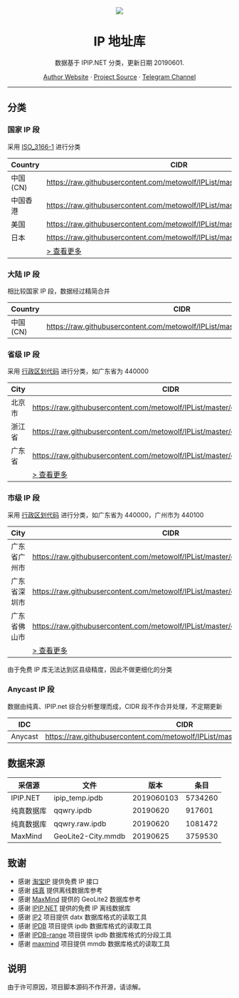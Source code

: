 <p align="center">
<a href="https://github.com/metowolf/IPList">
<img src="https://user-images.githubusercontent.com/2666735/50806883-84930c00-1333-11e9-869e-3c2f2664f154.png" />
</a>
</p>

<h1 align="center">IP 地址库</h1>

<p align="center">数据基于 IPIP.NET 分类，更新日期 20190601.</p>

<p align=center>
<a href="https://i-meto.com/">Author Website</a> ·
<a href="https://github.com/metowolf/IPList">Project Source</a> ·
<a href="https://t.me/metooooo">Telegram Channel</a>
</p>

***

## 分类

### 国家 IP 段

采用 [ISO_3166-1](https://zh.wikipedia.org/wiki/ISO_3166-1%E4%BA%8C%E4%BD%8D%E5%AD%97%E6%AF%8D%E4%BB%A3%E7%A0%81) 进行分类

|Country|CIDR|
|---|---|
|中国 (CN)|https://raw.githubusercontent.com/metowolf/IPList/master/data/country/CN.txt|
|中国香港|https://raw.githubusercontent.com/metowolf/IPList/master/data/country/HK.txt|
|美国|https://raw.githubusercontent.com/metowolf/IPList/master/data/country/US.txt|
|日本|https://raw.githubusercontent.com/metowolf/IPList/master/data/country/JP.txt|
||[ > 查看更多](https://github.com/metowolf/IPList/tree/master/docs/country.md)|

### 大陆 IP 段

相比较国家 IP 段，数据经过精简合并

|Country|CIDR|
|---|---|
|中国 (CN)|https://raw.githubusercontent.com/metowolf/IPList/master/data/special/china.txt|

### 省级 IP 段

采用 [行政区划代码](http://www.mca.gov.cn/article/sj/xzqh/2019/201901-06/201906211048.html) 进行分类，如广东省为 440000

|City|CIDR|
|---|---|
|北京市|https://raw.githubusercontent.com/metowolf/IPList/master/data/cncity/110000.txt|
|浙江省|https://raw.githubusercontent.com/metowolf/IPList/master/data/cncity/330000.txt|
|广东省|https://raw.githubusercontent.com/metowolf/IPList/master/data/cncity/440000.txt|
||[ > 查看更多](https://github.com/metowolf/IPList/tree/master/docs/cncity.md)|

### 市级 IP 段

采用 [行政区划代码](http://www.mca.gov.cn/article/sj/xzqh/2019/201901-06/20190203221738.html) 进行分类，如广东省为 440000，广州市为 440100

|City|CIDR|
|---|---|
|广东省广州市|https://raw.githubusercontent.com/metowolf/IPList/master/data/cncity/440100.txt|
|广东省深圳市|https://raw.githubusercontent.com/metowolf/IPList/master/data/cncity/440300.txt|
|广东省佛山市|https://raw.githubusercontent.com/metowolf/IPList/master/data/cncity/440600.txt|
||[ > 查看更多](https://github.com/metowolf/IPList/tree/master/docs/cncity.md)|

由于免费 IP 库无法达到区县级精度，因此不做更细化的分类

### Anycast IP 段

数据由纯真、IPIP.net 综合分析整理而成，CIDR 段不作合并处理，不定期更新

|IDC|CIDR|
|---|---|
|Anycast|https://raw.githubusercontent.com/metowolf/IPList/master/data/special/anycast.txt|


## 数据来源

|采信源|文件|版本|条目|
|---|---|---|---|
|IPIP.NET|ipip_temp.ipdb|2019060103|5734260|
|纯真数据库|qqwry.ipdb|20190620|917601|
|纯真数据库|qqwry.raw.ipdb|20190620|1081472|
|MaxMind|GeoLite2-City.mmdb|20190625|3759530|

## 致谢

 - 感谢 [淘宝IP](http://ip.taobao.com/) 提供免费 IP 接口
 - 感谢 [纯真](http://cz88.net/) 提供离线数据库参考
 - 感谢 [MaxMind](https://dev.maxmind.com/geoip/geoip2/geolite2/) 提供的 GeoLite2 数据库参考
 - 感谢 [IPIP.NET](https://www.ipip.net/) 提供的免费 IP 离线数据库
 - 感谢 [IP2](https://github.com/metowolf/IP2) 项目提供 datx 数据库格式的读取工具
 - 感谢 [IPDB](https://github.com/metowolf/ipdb) 项目提供 ipdb 数据库格式的读取工具
 - 感谢 [IPDB-range](https://github.com/metowolf/ipdb) 项目提供 ipdb 数据库格式的分段工具
 - 感谢 [maxmind](https://www.npmjs.com/package/maxmind) 项目提供 mmdb 数据库格式的读取工具

## 说明

由于许可原因，项目脚本源码不作开源，请谅解。
